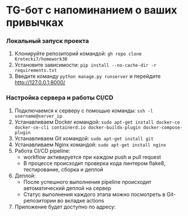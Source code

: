 # TG-бот с напоминанием о ваших привычках

### Локальный запуск проекта

1. Клонируйте репозиторий командой: `gh repo clone Krotecki7/homework30`
2. Установите зависимости: `pip install --no-cache-dir -r requirements.txt`
3. Введите команду `python manage.py runserver` и перейдите http://127.0.0.1:8000/

### Настройка сервера и работы CI/CD

1. Подключаемся к серверу с помощью команды: `ssh -l username@server_ip`
2. Устанавливаем Docker командой: `sudo apt-get install docker-ce docker-ce-cli containerd.io docker-buildx-plugin docker-compose-plugin`
3. Устанавливаем Git командой: `sudo apt-get install git`
4. Устанавливаем Nginx командой: `sudo apt-get install nginx`
5. Работа CI/CD pipeline:
   - workflow активируется при каждом push и pull request
   - В процессе происходит проверка кода линтером flake8, тестирование, сборка и деплой
6. Деплой:
   - После успешного выполнения pipeline происходит автоматический деплой на сервер
   - Статус выполнения каждого этапа можно посмотреть в Git-репозитории во вкладке actions
7. Приложение будет доступно по адресу: 